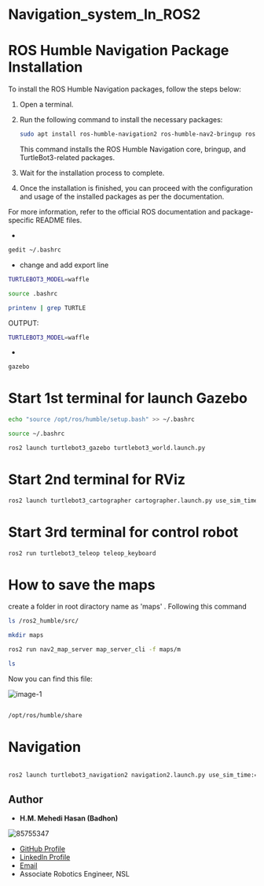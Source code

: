 # Navigation_system_In_ROS2

# ROS Humble Navigation Package Installation

To install the ROS Humble Navigation packages, follow the steps below:

1. Open a terminal.

2. Run the following command to install the necessary packages:

    ```bash
    sudo apt install ros-humble-navigation2 ros-humble-nav2-bringup ros-humble-turtlebot3*
    ```

   This command installs the ROS Humble Navigation core, bringup, and TurtleBot3-related packages.

3. Wait for the installation process to complete.

4. Once the installation is finished, you can proceed with the configuration and usage of the installed packages as per the documentation.

For more information, refer to the official ROS documentation and package-specific README files.

* 
```bash
gedit ~/.bashrc
```

* change and add export line

```bash
TURTLEBOT3_MODEL=waffle
```



```bash
source .bashrc
```

```bash
printenv | grep TURTLE
```
OUTPUT:

```bash
TURTLEBOT3_MODEL=waffle
```
*
```bash
gazebo
```


# Start 1st terminal for launch Gazebo

```bash
echo "source /opt/ros/humble/setup.bash" >> ~/.bashrc
```

```bash
source ~/.bashrc
```
```bash
ros2 launch turtlebot3_gazebo turtlebot3_world.launch.py
```

# Start 2nd terminal for RViz

```bash
ros2 launch turtlebot3_cartographer cartographer.launch.py use_sim_time:=True
```
# Start 3rd terminal for control robot

```bash
ros2 run turtlebot3_teleop teleop_keyboard
```


# How to save the maps
create a folder in root diractory name as 'maps' . Following this command

```bash
ls /ros2_humble/src/
```
```bash
mkdir maps
```

```bash
ros2 run nav2_map_server map_server_cli -f maps/m 
```
```bash
ls
```


Now you can find this file:



![image-1](https://github.com/hm-badhon/Navigation_system_In_ROS2/assets/85755347/a05ba16e-a0ba-414c-b7d7-7f6acddaf526)


```bash

/opt/ros/humble/share

```

# Navigation
```bash

ros2 launch turtlebot3_navigation2 navigation2.launch.py use_sim_time:=True map:=ros2_humble/src/maps/my_map.yaml

```
## Author

- **H.M. Mehedi Hasan (Badhon)**

![85755347](https://github.com/hm-badhon/Natural_Language_Processing_NLP_with_hmb/assets/85755347/1c4c9b08-71fe-463d-8117-cc2b23acb3d9)

  - [GitHub Profile](https://github.com/hm-badhon)
  - [LinkedIn Profile](https://bd.linkedin.com/in/h-m-mehedi-hasan-575563159)
  - [Email](mailto:h.m.badhoneee@gmail.com)
  - Associate Robotics Engineer, NSL